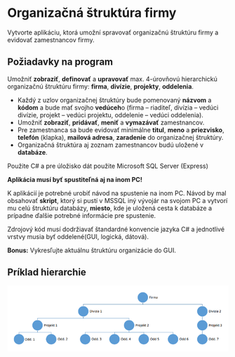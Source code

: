# Organizačná štruktúra firmy

Vytvorte aplikáciu, ktorá umožní spravovať organizačnú štruktúru firmy a evidovať
zamestnancov firmy.

## Požiadavky na program

Umožniť **zobraziť**, **definovať** a **upravovať** max. 4-úrovňovú hierarchickú organizačnú štruktúru firmy: **firma**,
**divízie**, **projekty**, **oddelenia**.

- Každý z uzlov organizačnej štruktúry bude pomenovaný **názvom** a **kódom** a bude mať svojho **vedúceh**o (firma – riaditeľ,
divízia – vedúci divízie, projekt – vedúci projektu, oddelenie – vedúci oddelenia).
- Umožniť **zobraziť**, **pridávať**, **meniť** a **vymazávať** zamestnancov.
- Pre zamestnanca sa bude evidovať minimálne **titul**, **meno** a **priezvisko**, **telefón** (klapka), **mailová adresa**,
**zaradenie** do organizačnej štruktúry.
- Organizačná štruktúra aj zoznam zamestnancov budú uložené v **databáze**.

Použite C# a pre úložisko dát použite Microsoft SQL Server (Express)

**Aplikácia musí byť spustiteľná aj na inom PC!**

K aplikácií je potrebné urobiť návod na spustenie na inom PC. Návod by mal obsahovať **skript**, ktorý si pustí v MSSQL
iný vývojár na svojom PC a vytvorí mu celú štruktúru databázy, **miesto**, kde je uložená cesta k databáze a prípadne
ďalšie potrebné informácie pre spustenie.

Zdrojový kód musí dodržiavať štandardné konvencie jazyka C# a jednotlivé vrstvy musia byť oddelené(GUI, logická, dátová).

**Bonus:** Vykresľujte aktuálnu štruktúru organizácie do GUI.

## Príklad hierarchie

![Príklad hierarchie](example.png)

